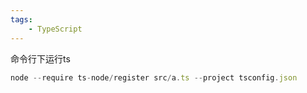 ```yaml
---
tags:
    - TypeScript
---
```


命令行下运行ts



```javascript
node --require ts-node/register src/a.ts --project tsconfig.json

```



